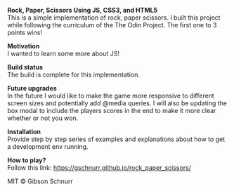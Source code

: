 <strong>Rock, Paper, Scissors Using JS, CSS3, and HTML5</strong></br>
This is a simple implementation of rock, paper scissors. I built this project while following the curriculum of the The Odin Project.
The first one to 3 points wins!

<strong>Motivation</strong></br>
I wanted to learn some more about JS!

<strong>Build status</strong></br>
The build is complete for this implementation.

<strong>Future upgrades</strong></br>
In the future I would like to make the game more responsive to different screen sizes and potentially add @media queries. 
I will also be updating the box modal to include the players scores in the end to make it more clear whether or not you won.

<strong>Installation</strong></br>
Provide step by step series of examples and explanations about how to get a development env running.

<strong>How to play?</strong></br>
Follow this link: https://gschnurr.github.io/rock_paper_scissors/


MIT © Gibson Schnurr
